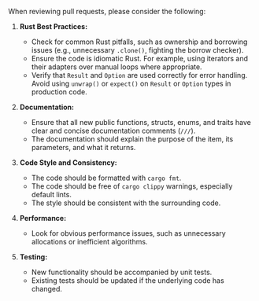 When reviewing pull requests, please consider the following:

1.  **Rust Best Practices:**
    *   Check for common Rust pitfalls, such as ownership and borrowing issues (e.g., unnecessary `.clone()`, fighting the borrow checker).
    *   Ensure the code is idiomatic Rust. For example, using iterators and their adapters over manual loops where appropriate.
    *   Verify that `Result` and `Option` are used correctly for error handling. Avoid using `unwrap()` or `expect()` on `Result` or `Option` types in production code.

2.  **Documentation:**
    *   Ensure that all new public functions, structs, enums, and traits have clear and concise documentation comments (`///`).
    *   The documentation should explain the purpose of the item, its parameters, and what it returns.

3.  **Code Style and Consistency:**
    *   The code should be formatted with `cargo fmt`.
    *   The code should be free of `cargo clippy` warnings, especially default lints.
    *   The style should be consistent with the surrounding code.

4.  **Performance:**
    *   Look for obvious performance issues, such as unnecessary allocations or inefficient algorithms.

5.  **Testing:**
    *   New functionality should be accompanied by unit tests.
    *   Existing tests should be updated if the underlying code has changed.

